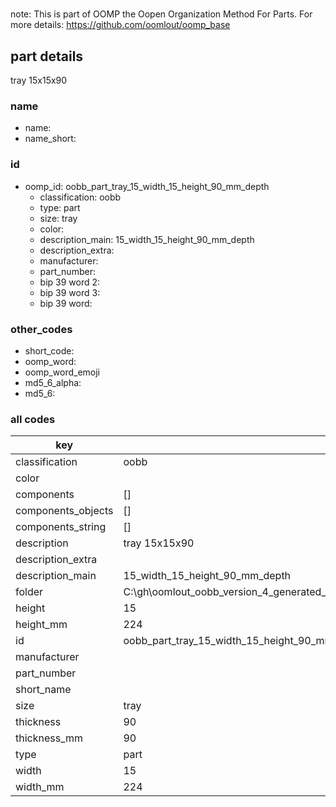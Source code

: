 #   

note: This is part of OOMP the Oopen Organization Method For Parts. For more details: https://github.com/oomlout/oomp_base

##  part details



tray 15x15x90

### name
* name: 
* name_short: 
### id
* oomp_id: oobb_part_tray_15_width_15_height_90_mm_depth
  * classification: oobb
  * type: part
  * size: tray
  * color: 
  * description_main: 15_width_15_height_90_mm_depth
  * description_extra: 
  * manufacturer: 
  * part_number: 
  * bip 39 word 2: 
  * bip 39 word 3: 
  * bip 39 word: 

### other_codes
* short_code: 
* oomp_word: 
* oomp_word_emoji 
* md5_6_alpha: 
* md5_6: 









### all codes 
| key | value |  
| --- | --- |  
| classification | oobb |  
| color |  |  
| components | [] |  
| components_objects | [] |  
| components_string | [] |  
| description | tray 15x15x90 |  
| description_extra |  |  
| description_main | 15_width_15_height_90_mm_depth |  
| folder | C:\gh\oomlout_oobb_version_4_generated_parts\things\oobb_part_tray_15_width_15_height_90_mm_depth |  
| height | 15 |  
| height_mm | 224 |  
| id | oobb_part_tray_15_width_15_height_90_mm_depth |  
| manufacturer |  |  
| part_number |  |  
| short_name |  |  
| size | tray |  
| thickness | 90 |  
| thickness_mm | 90 |  
| type | part |  
| width | 15 |  
| width_mm | 224 |  
